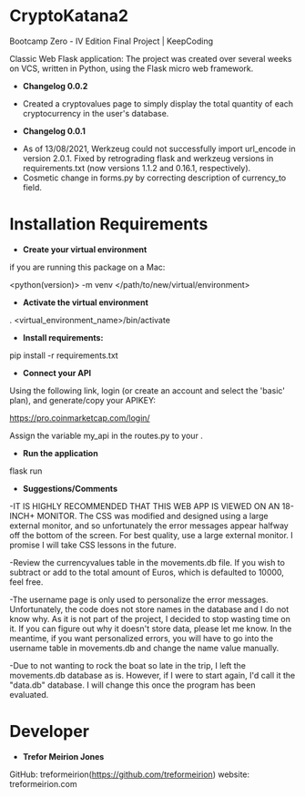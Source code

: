# CryptoKatana2

Bootcamp Zero - IV Edition Final Project | KeepCoding

Classic Web Flask application: The project was created over several weeks on VCS, written in Python, using the Flask micro web framework.

* **Changelog 0.0.2**

- Created a cryptovalues page to simply display the total quantity of each cryptocurrency in the user's database.

* **Changelog 0.0.1**

- As of 13/08/2021, Werkzeug could not successfully import url_encode in version 2.0.1. Fixed by retrograding flask and werkzeug versions in requirements.txt (now versions 1.1.2 and 0.16.1, respectively).
- Cosmetic change in forms.py by correcting description of currency_to field.

# Installation Requirements

* **Create your virtual environment**

if you are running this package on a Mac:

<python(version)> -m venv </path/to/new/virtual/environment>

* **Activate the virtual environment**

. <virtual_environment_name>/bin/activate

* **Install requirements:**

pip install -r requirements.txt

* **Connect your API**

Using the following link, login (or create an account and select the 'basic' plan), and generate/copy your APIKEY:

https://pro.coinmarketcap.com/login/

Assign the variable my_api in the routes.py to your <APIKEY>.

* **Run the application** 

flask run

* **Suggestions/Comments**

-IT IS HIGHLY RECOMMENDED THAT THIS WEB APP IS VIEWED ON AN 18-INCH+ MONITOR. The CSS was modified and designed using a large external monitor, and so unfortunately the error messages appear halfway off the bottom of the screen. For best quality, use a large external monitor. I promise I will take CSS lessons in the future.

-Review the currencyvalues table in the movements.db file. If you wish to subtract or add to the total amount of Euros, which is defaulted to 10000, feel free.

-The username page is only used to personalize the error messages. Unfortunately, the code does not store names in the database and I do not know why. As it is not part of the project, I decided to stop wasting time on it. If you can figure out why it doesn't store data, please let me know. In the meantime, if you want personalized errors, you will have to go into the username table in movements.db and change the name value manually.

-Due to not wanting to rock the boat so late in the trip, I left the movements.db database as is. However, if I were to start again, I'd call it the "data.db" database. I will change this once the program has been evaluated.

# Developer

* **Trefor Meirion Jones**

GitHub: treformeirion(https://github.com/treformeirion)
website: treformeirion.com
